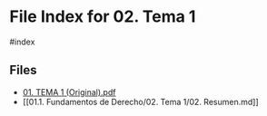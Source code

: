 # File Index for 02. Tema 1
#index

## Files

- [01. TEMA 1 (Original).pdf](https://github.com/Grado-en-Gestion-de-la-Ciberseguridad/1-Ciberseguridad/blob/main//01.1.%20Fundamentos%20de%20Derecho/02.%20Tema%201/01.%20TEMA%201%20%28Original%29.pdf)
- [[01.1. Fundamentos de Derecho/02. Tema 1/02. Resumen.md]]
